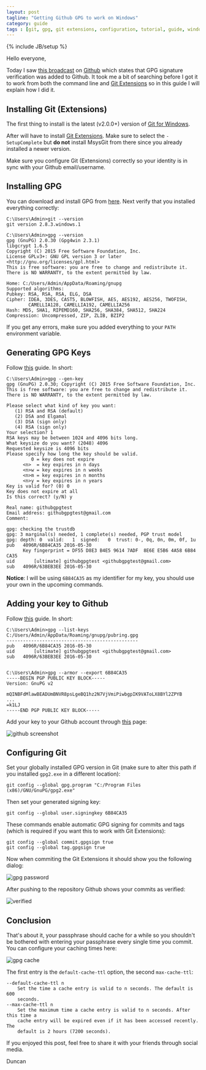 ```yaml
---
layout: post
tagline: "Getting Github GPG to work on Windows"
category: guide
tags : [git, gpg, git extensions, configuration, tutorial, guide, windows]
---
```

{% include JB/setup %}

Hello everyone,

Today I saw [this broadcast](https://github.com/blog/2144-gpg-signature-verification) on [Github](https://github.com) which states that GPG signature verification was added to Github. It took me a bit of searching before I got it to work from both the command line and [Git Extensions](https://gitextensions.github.io) so in this guide I will explain how I did it.

## Installing Git (Extensions)

The first thing to install is the latest (v2.0.0+) version of [Git for Windows](https://git-for-windows.github.io).

After will have to install [Git Extensions](https://github.com/gitextensions/gitextensions/releases). Make sure to select the `-SetupComplete` but **do not** install MsysGit from there since you already installed a newer version.

Make sure you configure Git (Extensions) correctly so your identity is in sync with your Github email/username.

## Installing GPG

You can download and install GPG from [here](https://www.gpg4win.org/download.html). Next verify that you installed everything correctly:

```
C:\Users\Admin>git --version
git version 2.8.3.windows.1

C:\Users\Admin>gpg --version
gpg (GnuPG) 2.0.30 (Gpg4win 2.3.1)
libgcrypt 1.6.5
Copyright (C) 2015 Free Software Foundation, Inc.
License GPLv3+: GNU GPL version 3 or later <http://gnu.org/licenses/gpl.html>
This is free software: you are free to change and redistribute it.
There is NO WARRANTY, to the extent permitted by law.

Home: C:/Users/Admin/AppData/Roaming/gnupg
Supported algorithms:
Pubkey: RSA, RSA, RSA, ELG, DSA
Cipher: IDEA, 3DES, CAST5, BLOWFISH, AES, AES192, AES256, TWOFISH,
        CAMELLIA128, CAMELLIA192, CAMELLIA256
Hash: MD5, SHA1, RIPEMD160, SHA256, SHA384, SHA512, SHA224
Compression: Uncompressed, ZIP, ZLIB, BZIP2
```

If you get any errors, make sure you added everything to your `PATH` environment variable.

## Generating GPG Keys

Follow [this](https://help.github.com/articles/generating-a-new-gpg-key) guide. In short:

```
C:\Users\Admin>gpg --gen-key
gpg (GnuPG) 2.0.30; Copyright (C) 2015 Free Software Foundation, Inc.
This is free software: you are free to change and redistribute it.
There is NO WARRANTY, to the extent permitted by law.

Please select what kind of key you want:
   (1) RSA and RSA (default)
   (2) DSA and Elgamal
   (3) DSA (sign only)
   (4) RSA (sign only)
Your selection? 1
RSA keys may be between 1024 and 4096 bits long.
What keysize do you want? (2048) 4096
Requested keysize is 4096 bits
Please specify how long the key should be valid.
         0 = key does not expire
      <n>  = key expires in n days
      <n>w = key expires in n weeks
      <n>m = key expires in n months
      <n>y = key expires in n years
Key is valid for? (0) 0
Key does not expire at all
Is this correct? (y/N) y

Real name: githubgpgtest
Email address: githubgpgtest@gmail.com
Comment:

gpg: checking the trustdb
gpg: 3 marginal(s) needed, 1 complete(s) needed, PGP trust model
gpg: depth: 0  valid:   1  signed:   0  trust: 0-, 0q, 0n, 0m, 0f, 1u
pub   4096R/6B84CA35 2016-05-30
      Key fingerprint = DF55 D8E3 B4E5 9614 7ADF  8E6E E5B6 4A58 6B84 CA35
uid       [ultimate] githubgpgtest <githubgpgtest@gmail.com>
sub   4096R/63BEB3EE 2016-05-30
```

**Notice**: I will be using `6B84CA35` as my identifier for my key, you should use your own in the upcoming commands.

## Adding your key to Github

Follow [this](https://help.github.com/articles/adding-a-new-gpg-key-to-your-github-account) guide. In short:

```
C:\Users\Admin>gpg --list-keys
C:/Users/Admin/AppData/Roaming/gnupg/pubring.gpg
------------------------------------------------
pub   4096R/6B84CA35 2016-05-30
uid       [ultimate] githubgpgtest <githubgpgtest@gmail.com>
sub   4096R/63BEB3EE 2016-05-30


C:\Users\Admin>gpg --armor --export 6B84CA35
-----BEGIN PGP PUBLIC KEY BLOCK-----
Version: GnuPG v2

mQINBFdMlawBEADUmBNVR8psLgeBQ1hz2N7VjVmiPiwbgpIK9VAToLX8BYl2ZPYB
...
=k1LJ
-----END PGP PUBLIC KEY BLOCK-----
```

Add your key to your Github account through [this](https://github.com/settings/keys) page:

![github screenshot](http://i.imgur.com/1C6SKwz.png) 

## Configuring Git

Set your globally installed GPG version in Git (make sure to alter this path if you installed `gpg2.exe` in a different location):

```
git config --global gpg.program "C:/Program Files (x86)/GNU/GnuPG/gpg2.exe"
```

Then set your generated signing key:

```
git config --global user.signingkey 6B84CA35
```

These commands enable automatic GPG signing for commits and tags (which is required if you want this to work with Git Extensions):

```
git config --global commit.gpgsign true
git config --global tag.gpgsign true
```

Now when commiting the Git Extensions it should show you the following dialog:

![gpg password](http://i.imgur.com/3VdRMSg.png)

After pushing to the repository Github shows your commits as verified:

![verified](http://i.imgur.com/LcZ9qIO.png)

## Conclusion

That's about it, your passphrase should cache for a while so you shouldn't be bothered with entering your passphrase every single time you commit. You can configure your caching times here:

![gpg cache](http://i.imgur.com/TMT2T9t.png)

The first entry is the `default-cache-ttl` option, the second `max-cache-ttl`:

```
--default-cache-ttl n
    Set the time a cache entry is valid to n seconds. The default is 600
    seconds.
--max-cache-ttl n
    Set the maximum time a cache entry is valid to n seconds. After this time a
    cache entry will be expired even if it has been accessed recently. The
    default is 2 hours (7200 seconds).
```

If you enjoyed this post, feel free to share it with your friends through social media.

Duncan